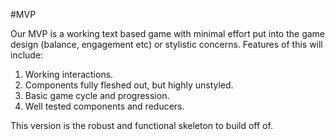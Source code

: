 #MVP

Our MVP is a working text based game with minimal effort put into the game design (balance, engagement etc) or stylistic concerns.  Features of this will include: 

1. Working interactions.
2. Components fully fleshed out, but highly unstyled.
3. Basic game cycle and progression.
4. Well tested components and reducers.

This version is the robust and functional skeleton to build off of.
